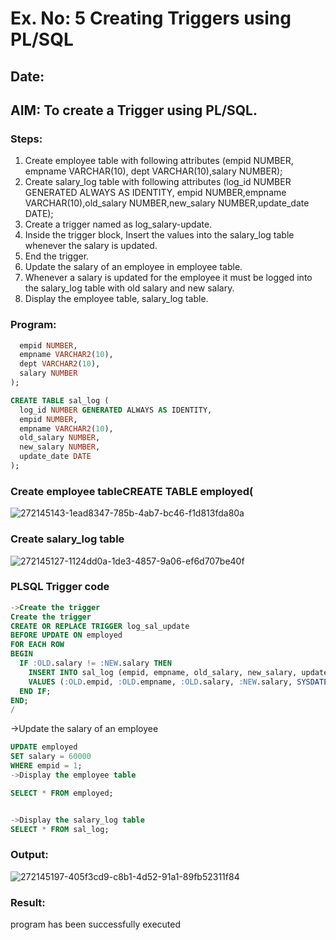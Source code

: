 # Ex. No: 5 Creating Triggers using PL/SQL
## Date:
## AIM: To create a Trigger using PL/SQL.

### Steps:
1. Create employee table with following attributes (empid NUMBER, empname VARCHAR(10), dept VARCHAR(10),salary NUMBER);
2. Create salary_log table with following attributes (log_id NUMBER GENERATED ALWAYS AS IDENTITY, empid NUMBER,empname VARCHAR(10),old_salary NUMBER,new_salary NUMBER,update_date DATE);
3. Create a trigger named as log_salary-update.
4. Inside the trigger block, Insert the values into the salary_log table whenever the salary is updated.
5. End the trigger.
6. Update the salary of an employee in employee table.
7. Whenever a salary is updated for the employee it must be logged into the salary_log table with old salary and new salary.
8. Display the employee table, salary_log table.

### Program:
```sql
  empid NUMBER,
  empname VARCHAR2(10),
  dept VARCHAR2(10),
  salary NUMBER
);
```
```sql
CREATE TABLE sal_log (
  log_id NUMBER GENERATED ALWAYS AS IDENTITY,
  empid NUMBER,
  empname VARCHAR2(10),
  old_salary NUMBER,
  new_salary NUMBER,
  update_date DATE
);
```
### Create employee tableCREATE TABLE employed(

![272145143-1ead8347-785b-4ab7-bc46-f1d813fda80a](https://github.com/ThivakarR/Ex-No-5-Creating-Triggers-using-PL-SQL/assets/118707074/c4b56b0e-231b-4574-8d33-883e48bbf9fb)

### Create salary_log table
![272145127-1124dd0a-1de3-4857-9a06-ef6d707be40f](https://github.com/ThivakarR/Ex-No-5-Creating-Triggers-using-PL-SQL/assets/118707074/de97dd9d-57f1-4ed0-863c-37996c2f1f47)


### PLSQL Trigger code
```sql
->Create the trigger
Create the trigger
CREATE OR REPLACE TRIGGER log_sal_update
BEFORE UPDATE ON employed
FOR EACH ROW
BEGIN
  IF :OLD.salary != :NEW.salary THEN
    INSERT INTO sal_log (empid, empname, old_salary, new_salary, update_date)
    VALUES (:OLD.empid, :OLD.empname, :OLD.salary, :NEW.salary, SYSDATE);
  END IF;
END;
/
```
->Update the salary of an employee
```sql
UPDATE employed
SET salary = 60000
WHERE empid = 1;
->Display the employee table
```
```sql
SELECT * FROM employed;


->Display the salary_log table
SELECT * FROM sal_log;
```
### Output:
![272145197-405f3cd9-c8b1-4d52-91a1-89fb52311f84](https://github.com/ThivakarR/Ex-No-5-Creating-Triggers-using-PL-SQL/assets/118707074/59bde202-3103-4ab6-acac-440d1b98b2cd)
### Result:
program has been successfully executed
